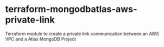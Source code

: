 # terraform-mongodbatlas-aws-private-link
Terraform module to create a private link communication between an AWS VPC and a Atlas MongoDB Project
